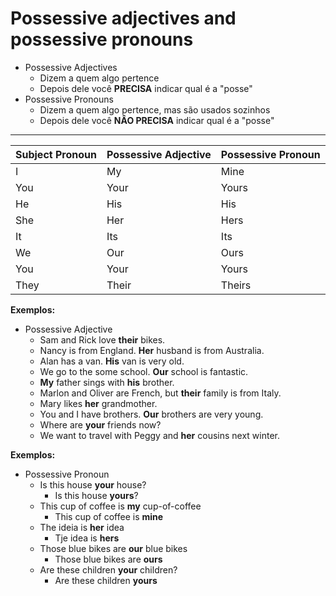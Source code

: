 # Possessive adjectives and possessive pronouns

- Possessive Adjectives
  - Dizem a quem algo pertence
  - Depois dele você **PRECISA** indicar qual é a "posse"
- Possessive Pronouns
  - Dizem a quem algo pertence, mas são usados sozinhos
  - Depois dele você **NÂO PRECISA** indicar qual é a "posse"

***

| Subject Pronoun | Possessive Adjective | Possessive Pronoun |
|-----------------|----------------------|--------------------|
| I | My | Mine|
| You | Your | Yours |
| He | His | His|
| She | Her | Hers |
| It | Its | Its |
| We | Our | Ours |
| You  | Your | Yours |
| They | Their | Theirs |

**Exemplos:**

- Possessive Adjective
  - Sam and Rick love **their** bikes.
  - Nancy is from England. **Her** husband is from Australia.
  - Alan has a van. **His** van is very old.
  - We go to the some school. **Our** school is fantastic.
  - **My** father sings with **his** brother.
  - Marlon and Oliver are French, but **their** family is from Italy.
  - Mary likes **her** grandmother.
  - You and I have brothers. **Our** brothers are very young.
  - Where are **your** friends now?
  - We want to travel with Peggy and **her** cousins next winter.

**Exemplos:**

- Possessive Pronoun
  - Is this house **your** house?
    - Is this house **yours**?
  - This cup of coffee is **my** cup-of-coffee
    - This cup of coffee is **mine**
  - The ideia is **her** idea
    - Tje idea is **hers**
  - Those blue bikes are **our** blue bikes
    - Those blue bikes are **ours**
  - Are these children **your** children?
    - Are these children **yours**
